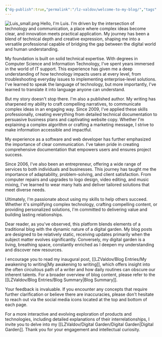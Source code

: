 ```yaml
---
{"dg-publish":true,"permalink":"/lz-valdov/welcome-to-my-blog/","tags":["gardenEntry"],"created":"2025-03-15T12:11:57.332-07:00","updated":"2025-03-31T07:01:18.920-07:00"}
---
```



![Luis_small.png](/img/user/LZValdov/Luis_small.png)
Hello, I'm Luis. I'm driven by the intersection of technology and communication, a place where complex ideas become clear, and innovation meets practical application. My journey has been a blend of technical depth and creative expression, shaping me into a versatile professional capable of bridging the gap between the digital world and human understanding.

My foundation is built on solid technical expertise. With degrees in Computer Science and Information Technology, I've spent years immersed in the world of IT support. This experience has given me a deep understanding of how technology impacts users at every level, from troubleshooting everyday issues to implementing enterprise-level solutions. I've learned to speak the language of technology, but more importantly, I've learned to translate it into language anyone can understand.

But my story doesn't stop there. I'm also a published author. My writing has sharpened my ability to craft compelling narratives, to communicate complex ideas in an engaging way. Since 2009, I've applied these skills professionally, creating everything from detailed technical documentation to persuasive business plans and captivating website copy. Whether I'm explaining a complex algorithm or crafting a marketing message, I strive to make information accessible and impactful.

My experience as a software and web developer has further emphasized the importance of clear communication. I've taken pride in creating comprehensive documentation that empowers users and ensures project success.

Since 2006, I've also been an entrepreneur, offering a wide range of services to both individuals and businesses. This journey has taught me the importance of adaptability, problem-solving, and client satisfaction. From computer repairs and upgrades to logo design, video editing, and music mixing, I've learned to wear many hats and deliver tailored solutions that meet diverse needs.

Ultimately, I'm passionate about using my skills to help others succeed. Whether it's simplifying complex technology, crafting compelling content, or providing personalized solutions, I'm committed to delivering value and building lasting relationships.

Dear reader, as you've observed, this platform blends elements of a traditional blog with the dynamic nature of a digital garden. My blog posts are designed to be relatively static, receiving updates primarily when the subject matter evolves significantly. Conversely, my digital garden is a living, breathing space, constantly enriched as I deepen my understanding and discover new resources.

I encourage you to read my inaugural post, [[LZValdov/Blog Entries/My awakening to writing\|My awakening to writing]], which offers insight into the often circuitous path of a writer and how daily routines can obscure our inherent talents. For a broader overview of blog content, please refer to the [[LZValdov/Blog Entries/Blog Summary\|Blog Summary]].

Your feedback is invaluable. If you encounter any concepts that require further clarification or believe there are inaccuracies, please don't hesitate to reach out via the social media icons located at the top and bottom of each page.

For a more interactive and evolving exploration of products and technologies, including detailed explanations of their interrelationships, I invite you to delve into my [[LZValdov/Digital Garden/Digital Garden\|Digital Garden]]. Thank you for your engagement and intellectual curiosity.


